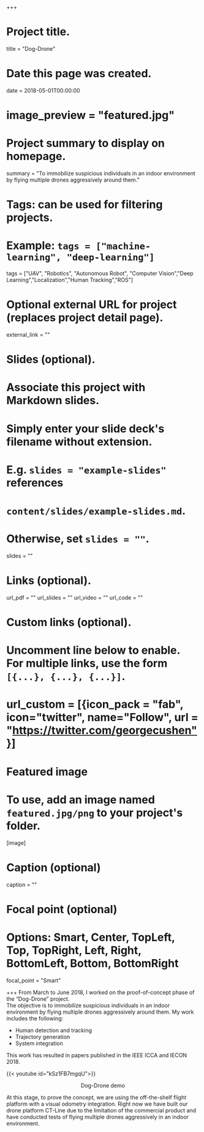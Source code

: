 +++
# Project title.
title = "Dog-Drone"

# Date this page was created.
date = 2018-05-01T00:00:00
# image_preview = "featured.jpg"
# Project summary to display on homepage.
summary = "To immobilize suspicious individuals in an indoor environment by flying multiple drones aggressively around them."

# Tags: can be used for filtering projects.
# Example: `tags = ["machine-learning", "deep-learning"]`
tags = ["UAV",  "Robotics", "Autonomous Robot", "Computer Vision","Deep Learning","Localization","Human Tracking","ROS"]

# Optional external URL for project (replaces project detail page).
external_link = ""

# Slides (optional).
#   Associate this project with Markdown slides.
#   Simply enter your slide deck's filename without extension.
#   E.g. `slides = "example-slides"` references 
#   `content/slides/example-slides.md`.
#   Otherwise, set `slides = ""`.
slides = ""

# Links (optional).
url_pdf = ""
url_slides = ""
url_video = ""
url_code = ""

# Custom links (optional).
#   Uncomment line below to enable. For multiple links, use the form `[{...}, {...}, {...}]`.
# url_custom = [{icon_pack = "fab", icon="twitter", name="Follow", url = "https://twitter.com/georgecushen"}]

# Featured image
# To use, add an image named `featured.jpg/png` to your project's folder. 
[image]
  # Caption (optional)
  caption = ""
  
  # Focal point (optional)
  # Options: Smart, Center, TopLeft, Top, TopRight, Left, Right, BottomLeft, Bottom, BottomRight
  focal_point = "Smart"


+++
From March to June 2018, I worked on the proof-of-concept phase of the “Dog-Drone” project.  
The objective is to immobilize suspicious individuals in an indoor environment by flying multiple drones aggressively around them.
My work includes the following:

- Human detection and tracking
- Trajectory generation
- System integration

This work has resulted in papers published in the IEEE ICCA and IECON 2018.


{{< youtube id="kSz1FB7mgqU">}}
<center>Dog-Drone demo</center>

At this stage, to prove the concept, we are using the off-the-shelf flight platform with a visual odometry integration.
Right now we have built our drone platform CT-Line due to the limitation of the commercial product and
have conducted tests of flying multiple drones aggressively in an indoor environment. 




